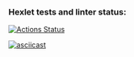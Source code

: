 ### Hexlet tests and linter status:
[![Actions Status](https://github.com/lmorningstar116/frontend-testing-react-project-67/workflows/hexlet-check/badge.svg)](https://github.com/lmorningstar116/frontend-testing-react-project-67/actions)

[![asciicast](https://asciinema.org/a/bxFxA9rI9vWVJmJBwTC6yjXHe.png)](https://asciinema.org/a/bxFxA9rI9vWVJmJBwTC6yjXHe)
